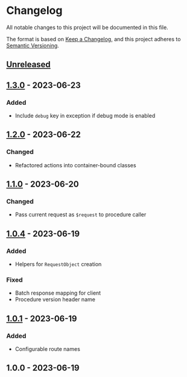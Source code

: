 # Changelog

All notable changes to this project will be documented in this file.

The format is based on [Keep a Changelog](https://keepachangelog.com/en/1.0.0/),
and this project adheres to [Semantic Versioning](https://semver.org/spec/v2.0.0.html).

<a name="unreleased"></a>
## [Unreleased]


<a name="1.3.0"></a>
## [1.3.0] - 2023-06-23
### Added
- Include `debug` key in exception if debug mode is enabled


<a name="1.2.0"></a>
## [1.2.0] - 2023-06-22
### Changed
- Refactored actions into container-bound classes


<a name="1.1.0"></a>
## [1.1.0] - 2023-06-20
### Changed
- Pass current request as `$request` to procedure caller


<a name="1.0.4"></a>
## [1.0.4] - 2023-06-19
### Added
- Helpers for `RequestObject` creation

### Fixed
- Batch response mapping for client
- Procedure version header name


<a name="1.0.1"></a>
## [1.0.1] - 2023-06-19
### Added
- Configurable route names


<a name="1.0.0"></a>
## 1.0.0 - 2023-06-19

[Unreleased]: https://github.com/BombenProdukt/package_slug/compare/1.3.0...HEAD
[1.3.0]: https://github.com/BombenProdukt/package_slug/compare/1.2.0...1.3.0
[1.2.0]: https://github.com/BombenProdukt/package_slug/compare/1.1.0...1.2.0
[1.1.0]: https://github.com/BombenProdukt/package_slug/compare/1.0.4...1.1.0
[1.0.4]: https://github.com/BombenProdukt/package_slug/compare/1.0.1...1.0.4
[1.0.1]: https://github.com/BombenProdukt/package_slug/compare/1.0.0...1.0.1
